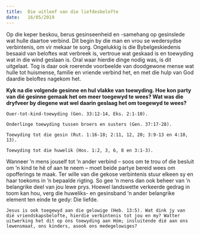 ```yaml
---
title:  Die uitleef van die liefdesbelofte
date:   16/05/2019
---
```


Op die keper beskou, berus gesinseenheid en -samehang op gesinslede wat hulle daartoe verbind. Dit begin by die man en vrou se wedersydse verbintenis, om vir mekaar te sorg. Ongelukkig is die Bybelgeskiedenis besaaid van beloftes wat verbreek is, vertroue wat geskaad is en toewyding wat in die wind geslaan is. Oral waar hierdie dinge nodig was, is dit uitgelaat. Tog is daar ook roerende voorbeelde van doodgewone mense wat hulle tot huismense, familie en vriende verbind het, en met die hulp van God daardie beloftes nagekom het. 

**Kyk na die volgende gesinne en hul vlakke van toewyding. Hoe kon party van dié gesinne gemaak het om meer toegewyd te wees? Wat was die dryfveer by diegene wat wel daarin geslaag het om toegewyd te wees?**

`Ouer-tot-kind-toewyding (Gen. 33:12-14, Eks. 2:1-10).` 

`Onderlinge toewyding tussen broers en susters (Gen. 37:17-28).` 

`Toewyding tot die gesin (Rut. 1:16-18; 2:11, 12, 20; 3:9-13 en 4:10, 13).` 

`Toewyding tot die huwelik (Hos. 1:2, 3, 6, 8 en 3:1-3).` 

Wanneer ’n mens jouself tot ’n ander verbind – soos om te trou of die besluit om ’n kind te hê of aan te neem – moet beide partye bereid wees om opofferings te maak. Ter wille van die gekose verbintenis stuur elkeen sy en haar toekoms in ’n bepaalde rigting. So gee ’n mens dan ook beheer van ’n belangrike deel van jou lewe prys. Hoewel landswette verkeerde gedrag in toom kan hou, verg die huweliks- en gesinsband ’n ander belangrike element ten einde te gedy: Die liefde. 

`Jesus is ook toegewyd aan die gelowige (Heb. 13:5). Wat dink jy van dié vriendskapsbelofte, hierdie verbintenis tot jou en my? Watter uitwerking het dit op óns toewyding aan Hóm; insluitende dié aan ons lewensmaat, ons kinders, asook ons medegelowiges?`